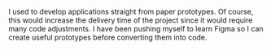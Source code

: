I used to develop applications straight from paper prototypes. Of course, this would increase the delivery time of the project since it would require many code adjustments. I have been pushing myself to learn Figma so I can create useful prototypes before converting them into code.